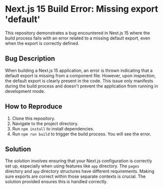 # Next.js 15 Build Error: Missing export 'default'

This repository demonstrates a bug encountered in Next.js 15 where the build process fails with an error related to a missing default export, even when the export is correctly defined.

## Bug Description

When building a Next.js 15 application, an error is thrown indicating that a default export is missing from a component file. However, upon inspection, the default export is clearly present in the code. This issue only manifests during the build process and doesn't prevent the application from running in development mode. 

## How to Reproduce

1. Clone this repository.
2. Navigate to the project directory.
3. Run `npm install` to install dependencies.
4. Run `npm run build` to trigger the build process.  You will see the error.

## Solution
The solution involves ensuring that your Next.js configuration is correctly set up, especially when using features like `app` directory. The `pages` directory and `app` directory structures have different requirements. Making sure exports are correct within those separate contexts is crucial. The solution provided ensures this is handled correctly.